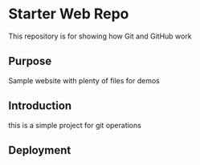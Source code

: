 # Starter Web Repo

This repository is for showing how Git and GitHub work

## Purpose

Sample website with plenty of files for demos

## Introduction

this is a simple project for git operations

## Deployment
